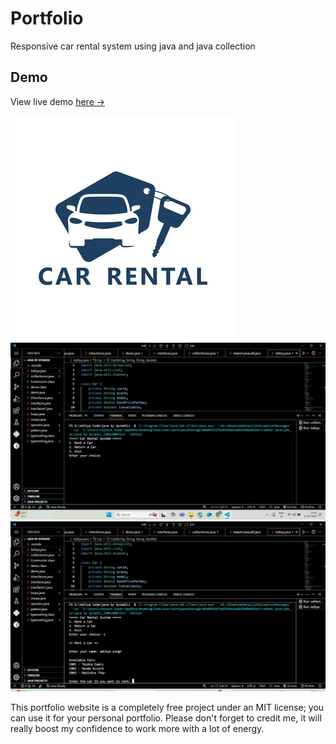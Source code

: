 # Portfolio
Responsive car rental system using java and java collection

## Demo 
View live demo [here →](https://github.com/Ajayykr01/car_rental_system)

![portfolio](img4.jpeg)
![portfolio](img5.jpeg)
![portfolio](img21.jpeg)

This portfolio website is a completely free project under an MIT license; you can use it for your personal portfolio. Please don't forget to credit me, it will really boost my confidence to work more with a lot of energy.
